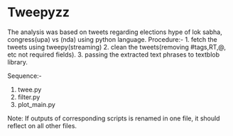 # Tweepyzz
The analysis was based on tweets regarding elections hype of lok sabha, congress(upa) vs (nda) using python language.  Procedure:-  1. fetch the tweets using tweepy(streaming) 2. clean the tweets(removing #tags,RT,@, etc not required fields). 3. passing the extracted text phrases to textblob library.

Sequence:-
1. twee.py
2. filter.py
3. plot_main.py

Note: If outputs of corresponding scripts is renamed in one file, it should reflect on all other files.
